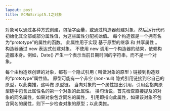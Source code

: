 ```yaml
---
layout: post
title: ECMAScript5.1之对象
---
```


对象可以通过各种方式创建，包括字面量，或通过构造器创建对象，然后运行代码初始化其全部或部分属性值，为这些属性分配初始值。
每个构造器是一个拥有名为“prototype”的属性的函数。
此属性用于实现 基于原型的继承 和 共享属性 。
构造器通过 new 表达式创建对象。
不使用 new 调用一个构造器的结果，依赖构造器本身。例如，Date() 产生一个表示当前日期时间的字符串，而不是一个对象。

每个由构造器创建的对象，都有一个隐式引用 ( 叫做对象的原型 ) 链接到构造器的“prototype”属性值。
原型可能有一个非空 (non-null) 隐式引用链接到它自己的原型，以此类推，这叫做 原型链。
当向对象的一个属性提出引用，引用会指向原型链中包含此属性名的第一个对象的此属性。
换句话说，首先检查直接提及的对象的同名属性，如果对象包含同名的属性，
引用即指向此属性，如果该对象不包含同名的属性，则下一步检查对象的原型；以此类推。
